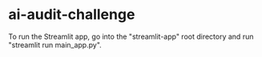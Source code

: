 # ai-audit-challenge

To run the Streamlit app, go into the "streamlit-app" root directory and run "streamlit run main\_app.py".
